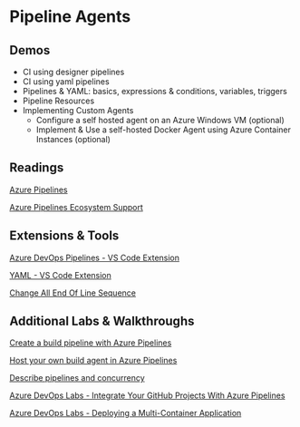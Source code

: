 # Pipeline Agents

## Demos

-   CI using designer pipelines
-   CI using yaml pipelines
-   Pipelines & YAML: basics, expressions & conditions, variables, triggers
-   Pipeline Resources
-   Implementing Custom Agents
    -   Configure a self hosted agent on an Azure Windows VM (optional)
    -   Implement & Use a self-hosted Docker Agent using Azure Container Instances (optional)

## Readings

[Azure Pipelines](https://learn.microsoft.com/en-us/azure/devops/pipelines/get-started/key-pipelines-concepts?view=azure-devops)

[Azure Pipelines Ecosystem Support](https://learn.microsoft.com/en-us/azure/devops/pipelines/ecosystems/ecosystems?view=azure-devops)

## Extensions & Tools

[Azure DevOps Pipelines - VS Code Extension](https://marketplace.visualstudio.com/items?itemName=ms-azure-devops.azure-pipelines)

[YAML - VS Code Extension](https://marketplace.visualstudio.com/items?itemName=redhat.vscode-yaml)

[Change All End Of Line Sequence](https://marketplace.visualstudio.com/items?itemName=vs-publisher-1448185.keyoti-changeallendoflinesequence)

## Additional Labs & Walkthroughs

[Create a build pipeline with Azure Pipelines](https://learn.microsoft.com/en-us/learn/modules/create-a-build-pipeline/)

[Host your own build agent in Azure Pipelines](https://learn.microsoft.com/en-us/learn/modules/host-build-agent/)

[Describe pipelines and concurrency](https://learn.microsoft.com/en-us/learn/modules/describe-pipelines-concurrency/)

[Azure DevOps Labs - Integrate Your GitHub Projects With Azure Pipelines](https://www.azuredevopslabs.com/labs/azuredevops/github-integration/)

[Azure DevOps Labs - Deploying a Multi-Container Application](https://azuredevopslabs.com/labs/vstsextend/kubernetes/)
